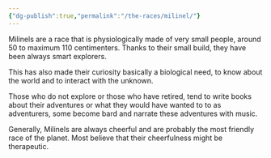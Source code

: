 ```yaml
---
{"dg-publish":true,"permalink":"/the-races/milinel/"}
---
```


Milinels are a race that is physiologically made of very small people, around 50 to maximum 110 centimenters. Thanks to their small build, they have been always smart explorers.

This has also made their curiosity basically a biological need, to know about the world and to interact with the unknown.

Those who do not explore or those who have retired, tend to write books about their adventures or what they would have wanted to to as adventurers, some become bard and narrate these adventures with music.

Generally, Milinels are always cheerful and are probably the most friendly race of the planet. Most believe that their cheerfulness might be therapeutic.